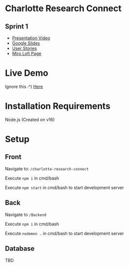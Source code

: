 # Charlotte Research Connect

## Sprint 1
* [Presentation Video](https://youtu.be/vQcjTLjSA3A)
* [Google Slides](https://docs.google.com/presentation/d/1ZQmWnIYBMIlCcJ-WJqHauteEwe30q01cmo9-jEOsNs4/edit#slide=id.gf6b72cc394_0_0)
* [User Stories](https://docs.google.com/spreadsheets/d/178Es_J5rGN5shpM4K5wY__VS9yBluQa7MdfE_j6xqgY/edit#gid=1200079538)
* [Miro Lofi Page](https://miro.com/app/board/o9J_lsUM7k8=/)


# Live Demo
Ignore this :^)
[Here](https://github.com/JokkerBang/ITSC_4155)

# Installation Requirements
Node.js (Created on v16)

# Setup


## Front
Navigate to: `/charlotte-research-connect`

Execute `npm i` in cmd/bash

Execute `npm start` in cmd/bash to start development server

## Back
Navigate to `/Backend`

Execute `npm i` in cmd/bash

Execute `nodemon .` in cmd/bash to start development server


## Database
TBD
